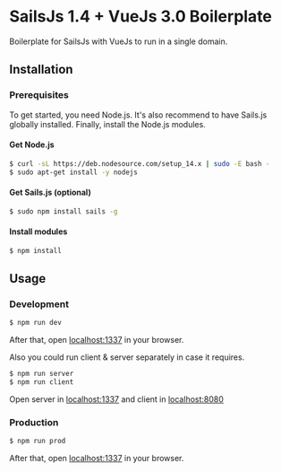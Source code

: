 # SailsJs 1.4 + VueJs 3.0 Boilerplate
Boilerplate for SailsJs with VueJs to run in a single domain.

## Installation

### Prerequisites

To get started, you need Node.js. It's also recommend to have Sails.js globally installed. Finally, install the Node.js modules.

#### Get Node.js

```bash
$ curl -sL https://deb.nodesource.com/setup_14.x | sudo -E bash -
$ sudo apt-get install -y nodejs
```

#### Get Sails.js (optional)

```bash
$ sudo npm install sails -g
```

#### Install modules

```bash
$ npm install
```

## Usage

### Development

```bash
$ npm run dev
```

After that, open [localhost:1337](http://localhost:1337) in your browser.

Also you could run client & server separately in case it requires.

```bash
$ npm run server
$ npm run client
```

Open server in [localhost:1337](http://localhost:1337) and client in [localhost:8080](http://localhost:8080)

### Production

```bash
$ npm run prod
```

After that, open [localhost:1337](http://localhost:1337) in your browser.
